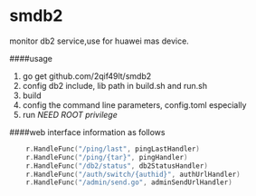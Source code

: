 # smdb2
monitor db2 service,use for huawei mas device.


####usage

1. go get github.com/2qif49lt/smdb2
2. config db2 include, lib path in build.sh and run.sh
3. build
4. config the command line parameters, config.toml especially
5. run *NEED ROOT privilege*

####web interface information
as follows
```go
    r.HandleFunc("/ping/last", pingLastHandler)
    r.HandleFunc("/ping/{tar}", pingHandler)
    r.HandleFunc("/db2/status", db2StatusHandler)
    r.HandleFunc("/auth/switch/{authid}", authUrlHandler)
    r.HandleFunc("/admin/send.go", adminSendUrlHandler)
```